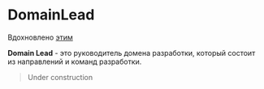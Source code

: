 # DomainLead

Вдохновлено [этим](https://github.com/avito-tech/playbook/blob/master/techlead-profile.md)

**Domain Lead** - это руководитель домена разработки, который состоит из направлений и команд разработки.

> Under construction
